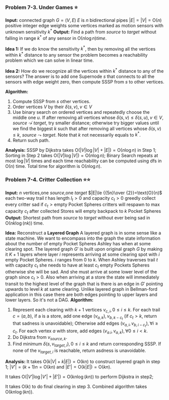 ### Problem 7-3. Under Games ⭐
**Input:**
    connected graph $G=(V,E)$
    $E$ is $n$ bidirectional pipes $|E|=|V|=\text{O}(n)$
    positive integer edge weights
    some vertices marked as motion sensors with unknown sensitivity $k^*$
**Output:**
    Find a path from $source$ to $target$ without falling in range $k^*$ of any sensor in $\text{O}(n\log n) time$.

**Idea 1:** If we do know the sensitivity $k^*$, then by removing all the vertices within $k^*$ distance to any sensor the problem becomes a reachability problem which we can solve in linear time.

**Idea 2:** How do we recognize all the vertices within $k^*$ distance to any of the sensors? The answer is to add one Supernode $s$ that connects to all the sensors with edge weight zero, then compute SSSP from $s$ to other vertices.

**Algorithm:**
1. Compute SSSP from $s$ other vertices.
2. Order vertices $V$ by their $\delta(s,v), v \in V$
3. Use binary search on ordered vertices and repeatedly choose the middle one $u$. If after removing all vertices whose $\delta(s,v) \le \delta(s,u), v \in V$, $source \not \leadsto target$, try smaller distance; otherwise try bigger values until we find the biggest $k$ such that after removing all vertices whose $\delta(s,v) \le k$, $source \leadsto target$. Note that $k$ not necessarily equals to $k^*$.
4. Return such path.

**Analysis:**
SSSP by Dijkstra takes $\text{O}(|V|\log |V| + |E|)=\text{O}(n\log n)$ in Step 1; Sorting in Step 2 takes $\text{O}(|V|\log|V|)=\text{O}(n\log n)$; Binary Search repeats at most $\log |V|$ times and each time reachability can be computed using dfs in $\text{O}(n)$ time. Total time for algorithm is $\text{O}(n\log n)$.

### Problem 7-4. Critter Collection ⭐⭐
**Input:**
    $n$ vertices,one $source$,one $target$
    $|E|\le {{5n}\over {2}}=\text{O}(n)$
    each two-way trail $t$ has length $l_t>0$ and capacity $c_t>0$
    greedly collect every critter
    sad if $c_t>\text{empty Pocket Spheres}$
    critters will respawn to max capacity $c_t$ after collected
    Stores will empty backpack to $k$ Pocket Spheres
**Output:**
    Shortest path from $source$ to $target$ without ever being sad in $\text{O}(nk \log(nk))$ time.

**Idea:** Reconstruct a **Layered Graph**
A layered graph is in some sense like a state machine. We want to encompass into the graph the state information about the number of empty Pocket Spheres Ashley has when at some clearing spot. The layered graph $G'$ is built upon original graph $G$ by making it $K+1$ layers where layer $i$ represents arriving at some clearing spot with $i$ empty Pocket Spheres. $i$ ranges from $0$ to $k$. When Ashley traverses trail $t$ with capacity $c_t$ she needs to have at least $c_t$ empty Pockets Spheres otherwise she will be sad. And she must arrive at some lower level of the graph since $c_t>0$. Also when arriving at a store the state will immediately transit to the highest level of the graph that is there is an edge in $G'$ pointing upwards to level $k$ at same clearing. Unlike layered graph in Bellman-ford application in this case there are both edges pointing to upper layers and lower layers. So it's not a DAG.
**Algorithm:**
1. Represent each clearing with $k+1$ vertices $v_{c,i}, 0\le i\le k$. For each trail $c=(a,b)$, if a is a store, add one edge $(v_{a,k}),v_{b,k-c_t}$ (if $c_t > k$, return that sadness is unavoidable); Otherwise add edges $(v_{a,i},v_{b,i-c_t}), \forall i\ge c_t$. For each vertex $a$ with store, add edges $(v_{a.i},v_{a,k}),\forall 0\le i< k$.
2. Do Dijkstra from $v_{source,k}$.
3. Find minimum $\delta(s,v_{target,i}),0\le i\le k$ and return corresponding SSSP. If none of the $v_{target,i}$ is reachable, return asdness is unavoidable.

**Analysis:**
It takes $\text{O}(k|V|+k|E|)=\text{O}(kn)$ to construct layered graph in step 1; $|V'|=(k+1)n=\text{O}(kn)$ and $|E'|=\text{O}(k|E|)=\text{O}(kn)$.

It takes $\text{O}(|V'|\log |V'| + |E'|)=\text{O}(kn\log (kn))$ to perform Dijkstra in step2; 

It takes $\text{O}(k)$ to do final clearing in step 3. Combined algorithm takes $\text{O}(kn\log (kn))$.
